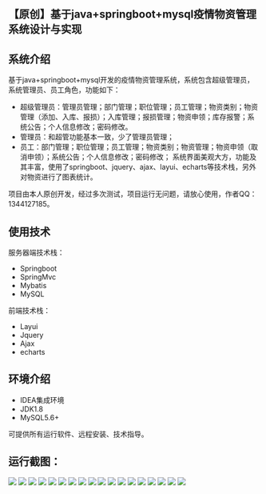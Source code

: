 ## 【原创】基于java+springboot+mysql疫情物资管理系统设计与实现

## 系统介绍

基于java+springboot+mysql开发的疫情物资管理系统，系统包含超级管理员，系统管理员、员工角色，功能如下：
- 超级管理员：管理员管理；部门管理；职位管理；员工管理；物资类别；物资管理（添加、入库、报损）；入库管理；报损管理；物资申领；库存报警；系统公告；个人信息修改；密码修改。
- 管理员：和超管功能基本一致，少了管理员管理；
- 员工：部门管理；职位管理；员工管理；物资类别；物资管理；物资申领（取消申领）；系统公告；个人信息修改；密码修改；
系统界面美观大方，功能及其丰富，使用了springboot、jquery、ajax、layui、echarts等技术栈，另外对物资进行了图表统计。

项目由本人原创开发，经过多次测试，项目运行无问题，请放心使用，作者QQ：1344127185。

## 使用技术

服务器端技术栈：

- Springboot
- SpringMvc
- Mybatis
- MySQL

前端技术栈：

- Layui
- Jquery
- Ajax
- echarts

## 环境介绍

- IDEA集成环境
- JDK1.8
- MySQL5.6+

可提供所有运行软件、远程安装、技术指导。

## 运行截图：
![](https://github.com/itcoderyhl/Material/blob/main/images/2.png)
![](https://github.com/itcoderyhl/Material/blob/main/images/3.png)
![](https://github.com/itcoderyhl/Material/blob/main/images/4.png)
![](https://github.com/itcoderyhl/Material/blob/main/images/5.png)
![](https://github.com/itcoderyhl/Material/blob/main/images/6.png)
![](https://github.com/itcoderyhl/Material/blob/main/images/7.png)
![](https://github.com/itcoderyhl/Material/blob/main/images/8.png)
![](https://github.com/itcoderyhl/Material/blob/main/images/9.png)
![](https://github.com/itcoderyhl/Material/blob/main/images/10.png)
![](https://github.com/itcoderyhl/Material/blob/main/images/11.png)
![](https://github.com/itcoderyhl/Material/blob/main/images/12.png)
![](https://github.com/itcoderyhl/Material/blob/main/images/13.png)
![](https://github.com/itcoderyhl/Material/blob/main/images/14.png)
![](https://github.com/itcoderyhl/Material/blob/main/images/15.png)
![](https://github.com/itcoderyhl/Material/blob/main/images/16.png)
![](https://github.com/itcoderyhl/Material/blob/main/images/17.png)
![](https://github.com/itcoderyhl/Material/blob/main/images/18.png)
![](https://github.com/itcoderyhl/Material/blob/main/images/19.png)
